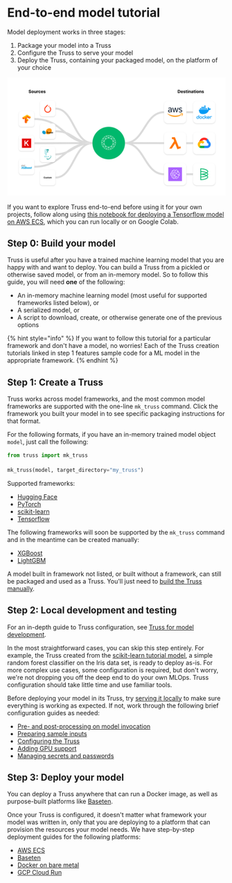 # End-to-end model tutorial

Model deployment works in three stages:

1. Package your model into a Truss
2. Configure the Truss to serve your model
3. Deploy the Truss, containing your packaged model, on the platform of your choice

![Truss is a seamless bridge between model development and model deployment](assets/truss_unify.png)

If you want to explore Truss end-to-end before using it for your own projects, follow along using [this notebook for deploying a Tensorflow model on AWS ECS](), which you can run locally or on Google Colab.

## Step 0: Build your model

Truss is useful after you have a trained machine learning model that you are happy with and want to deploy. You can build a Truss from a pickled or otherwise saved model, or from an in-memory model. So to follow this guide, you will need **one** of the following:

* An in-memory machine learning model (most useful for supported frameworks listed below), or
* A serialized model, or
* A script to download, create, or otherwise generate one of the previous options

{% hint style="info" %}
If you want to follow this tutorial for a particular framework and don't have a model, no worries! Each of the Truss creation tutorials linked in step 1 features sample code for a ML model in the appropriate framework.
{% endhint %}

## Step 1: Create a Truss

Truss works across model frameworks, and the most common model frameworks are supported with the one-line `mk_truss` command. Click the framework you built your model in to see specific packaging instructions for that format.

For the following formats, if you have an in-memory trained model object `model`, just call the following:

```python
from truss import mk_truss

mk_truss(model, target_directory="my_truss")
```

Supported frameworks:

* [Hugging Face](./create/huggingface.md)
* [PyTorch](./create/pytorch.md)
* [scikit-learn](./create/sklearn.md)
* [Tensorflow](./create/tensorflow.md)

The following frameworks will soon be supported by the `mk_truss` command and in the meantime can be created manually:

* [XGBoost](./create/xgboost.md)
* [LightGBM](./create/manual.md)

A model built in framework not listed, or built without a framework, can still be packaged and used as a Truss. You'll just need to [build the Truss manually](./create/manual.md).

## Step 2: Local development and testing

For an in-depth guide to Truss configuration, see [Truss for model development](model-evaluation.md).

In the most straightforward cases, you can skip this step entirely. For example, the Truss created from the [scikit-learn tutorial model](./create/sklearn.md), a simple random forest classifier on the Iris data set, is ready to deploy as-is. For more complex use cases, some configuration is required, but don't worry, we're not dropping you off the deep end to do your own MLOps. Truss configuration should take little time and use familiar tools.

Before deploying your model in its Truss, try [serving it locally](./develop/localhost.md) to make sure everything is working as expected. If not, work through the following brief configuration guides as needed:

* [Pre- and post-processing on model invocation](./develop/processing.md)
* [Preparing sample inputs](./develop/examples.md)
* [Configuring the Truss](./develop/configuration.md)
* [Adding GPU support](./develop/gpu.md)
* [Managing secrets and passwords](./develop/secrets.md)

## Step 3: Deploy your model

You can deploy a Truss anywhere that can run a Docker image, as well as purpose-built platforms like [Baseten](https://baseten.co).

Once your Truss is configured, it doesn't matter what framework your model was written in, only that you are deploying to a platform that can provision the resources your model needs. We have step-by-step deployment guides for the following platforms:

* [AWS ECS](./deploy/aws.md)
* [Baseten](./deploy/baseten.md)
* [Docker on bare metal](./deploy/docker.md)
* [GCP Cloud Run](./deploy/gcp.md)
